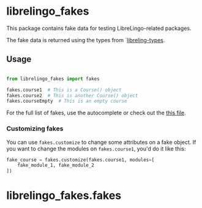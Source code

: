 <a name="librelingo_fakes"></a>
# librelingo\_fakes

This package contains fake data for testing LibreLingo-related packages.

The fake data is returned using the types from `[libreling-types](https://pypi.org/project/librelingo-types/).

## Usage
```python

from librelingo_fakes import fakes

fakes.course1  # This is a Course() object
fakes.course2  # This is another Course() object
fakes.courseEmpty  # This is an empty course
```

For the full list of fakes, use the autocomplete or check out the [this file](https://github.com/kantord/LibreLingo/blob/main/apps/librelingo_fakes/librelingo_fakes/fakes.py).

### Customizing fakes

You can use `fakes.customize` to change some attributes on a fake object.
If you want to change the modules on `fakes.course1`, you'd do it like this:

```python
fake_course = fakes.customize(fakes.course1, modules=[
    fake_module_1, fake_module_2
])
```

<a name="librelingo_fakes.fakes"></a>
# librelingo\_fakes.fakes

